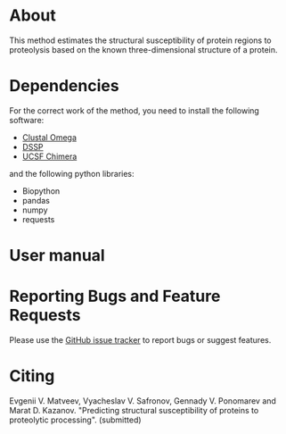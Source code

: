 # About
This method estimates the structural susceptibility of protein regions to proteolysis based on the known three-dimensional structure of a protein.

# Dependencies
For the correct work of the method, you need to install the following software:
* [Clustal Omega](http://www.clustal.org/omega/)
* [DSSP](https://github.com/PDB-REDO/dssp) 
* [UCSF Chimera](https://github.com/insilichem/pychimera/blob/master/docs/install.rst)

and the following python libraries:

* Biopython
* pandas
* numpy
* requests

# User manual

# Reporting Bugs and Feature Requests
Please use the [GitHub issue tracker](https://github.com/KazanovLab/ProteolysisStructuralPrediction/issues) to report bugs or suggest features.

# Citing
Evgenii V. Matveev, Vyacheslav V. Safronov, Gennady V. Ponomarev and Marat D. Kazanov. "Predicting structural susceptibility of proteins to proteolytic processing". (submitted)